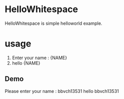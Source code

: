 # HelloWhitespace
HelloWhitespace is simple helloworld example.

# usage
1. Enter your name : {NAME}
2. hello {NAME}

## Demo
Please enter your name : bbvch13531
hello bbvch13531
